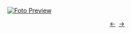 [![Foto Preview](preview/n796.avif)](https://20essentials.github.io/project-000-796)

<div align="center" style="display: flex; justify-content: center;">
  <a  href="https://github.com/20essentials/project-000-795" target="_blank">&#8592;</a>
  &nbsp;&nbsp;
  <a  href="https://github.com/20essentials/project-000-797" target="_blank">&#8594;</a>
</div>
